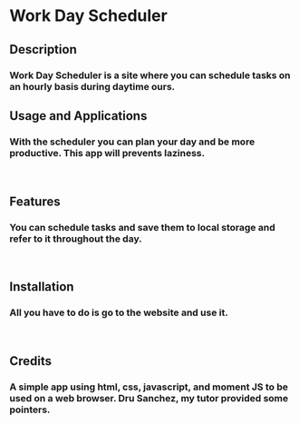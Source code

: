 # Work Day Scheduler

## Description
### Work Day Scheduler is a site where you can schedule tasks on an hourly basis during daytime ours.
  

## Usage and Applications
### With the scheduler you can plan your day and be more productive. This app will prevents laziness.


<p>&nbsp;</p>  

## Features
### You can schedule tasks and save them to local storage and refer to it throughout the day.  

<p>&nbsp;</p>

## Installation
### All you have to do is go to the website and use it.

<p>&nbsp;</p>
  
## Credits
### A simple app using html, css, javascript, and moment JS to be used on a web browser.  Dru Sanchez, my tutor provided some pointers.



